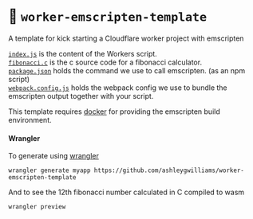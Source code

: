 # 👷 `worker-emscripten-template`

A template for kick starting a Cloudflare worker project with emscripten

[`index.js`](index.js) is the content of the Workers script.  
[`fibonacci.c`](src/fibonacci.c) is the c source code for a fibonacci calculator.  
[`package.json`](package.json) holds the command we use to call emscripten. (as an npm script)  
[`webpack.config.js`](webpack.config.js) holds the webpack config we use to bundle the emscripten output together with your script.  

This template requires [docker](https://docs.docker.com/install/) for providing the emscripten build environment.

#### Wrangler
To generate using [wrangler](https://github.com/cloudflare/wrangler)

```
wrangler generate myapp https://github.com/ashleygwilliams/worker-emscripten-template
```

And to see the 12th fibonacci number calculated in C compiled to wasm

```
wrangler preview
```
